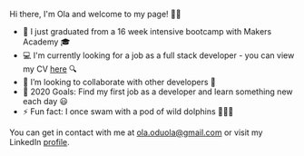 Hi there, I'm Ola and welcome to my page!  👋🏿

- 📖 I just graduated from a 16 week intensive bootcamp with Makers Academy 🎓
- 💻 I'm currently looking for a job as a full stack developer - you can view my CV [here](https://github.com/ooduola/cv) 🔍
- 👯 I’m looking to collaborate with other developers 🤝
- 🥅 2020 Goals: Find my first job as a developer and learn something new each day 😃
- ⚡ Fun fact: I once swam with a pod of wild dolphins  🏊🏿‍♀️ 

You can get in contact with me at ola.oduola@gmail.com or visit my LinkedIn [profile](https://www.linkedin.com/in/olatunji-oduola-b8433277/).
